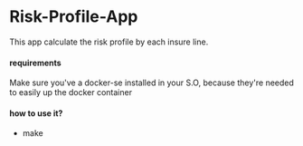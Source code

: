 # Risk-Profile-App

This app calculate the risk profile by each insure line.

#### requirements
Make sure you've a docker-se installed in your S.O, because they're needed to easily up the docker container

#### how to use it?
- make 
